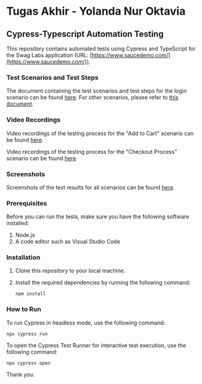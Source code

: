 # Tugas Akhir - Yolanda Nur Oktavia

## Cypress-Typescript Automation Testing

This repository contains automated tests using Cypress and TypeScript for the Swag Labs application (URL: [https://www.saucedemo.com/](https://www.saucedemo.com/)).

### Test Scenarios and Test Steps

The document containing the test scenarios and test steps for the login scenario can be found [here](https://docs.google.com/spreadsheets/d/1Rj5NTGNtJS4T_aTre41_K08rg2FMgJK56BljkcdxWfg/edit?usp=sharing). For other scenarios, please refer to [this document](https://docs.google.com/spreadsheets/d/1NXk20-As1u-TsK-a3GG-Qdit9UfpVefrIR2N3aiv_ZI/edit?usp=sharing).

### Video Recordings

Video recordings of the testing process for the "Add to Cart" scenario can be found [here](https://drive.google.com/file/d/1fQmI3vkMlJjX1nRiy1q5AEpGLBC3T2Cm/view?usp=sharing).

Video recordings of the testing process for the "Checkout Process" scenario can be found [here](https://drive.google.com/file/d/1ZMPx-w_WMMg4XEHAF8A_hh9vEtUDn98G/view?usp=sharing).

### Screenshots

Screenshots of the test results for all scenarios can be found [here](https://github.com/oktaviayn/SanberTugasAkhir_YolandaNurOktavia/blob/main/ss_hasil.png).

### Prerequisites

Before you can run the tests, make sure you have the following software installed:

1. Node.js
2. A code editor such as Visual Studio Code

### Installation

1. Clone this repository to your local machine.
2. Install the required dependencies by running the following command:

   ```
   npm install
   ```

### How to Run

To run Cypress in headless mode, use the following command:

```
npx cypress run
```

To open the Cypress Test Runner for interactive test execution, use the following command:

```
npx cypress open
```

Thank you.

